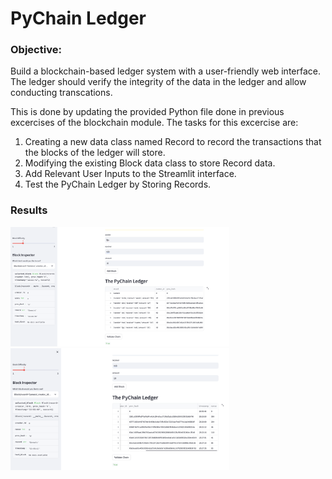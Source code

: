 # PyChain Ledger
### Objective:
Build a blockchain-based ledger system with a user-friendly web interface. The ledger should verify the integrity of the data in the ledger and allow conducting transcations.

This is done by updating the provided Python file done in previous excercises of the blockchain module. The tasks for this excercise are:
1) Creating a new data class named Record to record the transactions that the blocks of the ledger will store.
2) Modifying the existing Block data class to store Record data.
3) Add Relevant User Inputs to the Streamlit interface.
4) Test the PyChain Ledger by Storing Records.

### Results
<img src="./images/1.png" width="350" title="hover text"><br>
<img src="./images/2.png" width="350" title="hover text"><br>
